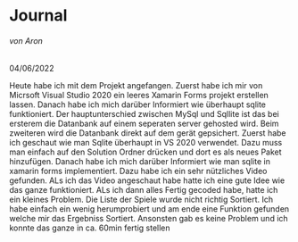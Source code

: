 # Journal
###### von Aron




04/06/2022

Heute habe ich mit dem Projekt angefangen. Zuerst habe ich mir von Micrsoft Visual Studio 2020 ein leeres Xamarin Forms projekt erstellen lassen. Danach habe ich mich darüber Informiert wie überhaupt sqlite funktioniert. Der hauptunterschied zwischen MySql und Sqllite ist das bei ersterem die Datanbank auf einem seperaten server gehosted wird. Beim zweiteren wird die Datanbank direkt auf dem gerät gepsichert. Zuerst habe ich geschaut wie man Sqlite überhaupt in VS 2020 verwendet. Dazu muss man einfach auf den Solution Ordner drücken und dort es als neues Paket hinzufügen. Danach habe ich mich darüber Informiert wie man sqlite in xamarin forms implementiert. Dazu habe ich ein sehr nützliches Video gefunden. ALs ich das Video angeschaut habe hatte ich eine gute Idee wie das ganze funktioniert. ALs ich dann alles Fertig gecoded habe, hatte ich ein kleines Problem. Die Liste der Spiele wurde nicht richtig Sortiert. Ich habe einfach ein wenig herumprobiert und am ende eine Funktion gefunden welche mir das Ergebniss Sortiert. Ansonsten gab es keine Problem und ich konnte das ganze in ca. 60min fertig stellen
